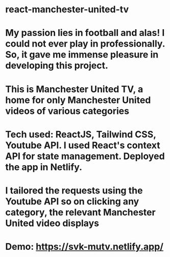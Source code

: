 # react-manchester-united-tv

# My passion lies in football and alas! I could not ever play in professionally. So, it gave me immense pleasure in developing this project.

# This is Manchester United TV, a home for only Manchester United videos of various categories

# Tech used: ReactJS, Tailwind CSS, Youtube API. I used React's context API for state management. Deployed the app in Netlify.

# I tailored the requests using the Youtube API so on clicking any category, the relevant Manchester United video displays

# Demo: https://svk-mutv.netlify.app/
